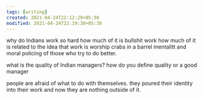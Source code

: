 ```yaml
---
tags: [writing]
created: 2021-04-24T22:12:29+05:30
modified: 2021-04-24T22:19:30+05:30
---
```


why do Indians work so hard
how much of it is bullshit work
how much of it is related to the idea that work is worship
crabs in a barrel mentalitt and moral policing of those who try to do better.

what is the quality of Indian managers? how do you define quality or a good manager

people are afraid of what to do with themselves. they poured their identity into their work and now they are nothing outside of it. 
